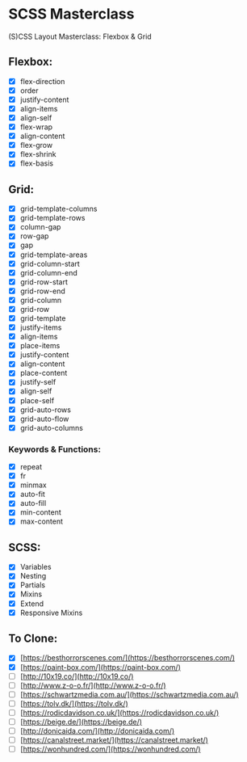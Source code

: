 # SCSS Masterclass

(S)CSS Layout Masterclass: Flexbox & Grid

## Flexbox:

-   [x] flex-direction
-   [x] order
-   [x] justify-content
-   [x] align-items
-   [x] align-self
-   [x] flex-wrap
-   [x] align-content
-   [x] flex-grow
-   [x] flex-shrink
-   [x] flex-basis

## Grid:

-   [x] grid-template-columns
-   [x] grid-template-rows
-   [x] column-gap
-   [x] row-gap
-   [x] gap
-   [x] grid-template-areas
-   [x] grid-column-start
-   [x] grid-column-end
-   [x] grid-row-start
-   [x] grid-row-end
-   [x] grid-column
-   [x] grid-row
-   [x] grid-template
-   [x] justify-items
-   [x] align-items
-   [x] place-items
-   [x] justify-content
-   [x] align-content
-   [x] place-content
-   [x] justify-self
-   [x] align-self
-   [x] place-self
-   [x] grid-auto-rows
-   [x] grid-auto-flow
-   [x] grid-auto-columns

### Keywords & Functions:

-   [x] repeat
-   [x] fr
-   [x] minmax
-   [x] auto-fit
-   [x] auto-fill
-   [x] min-content
-   [x] max-content

## SCSS:

-   [x] Variables
-   [x] Nesting
-   [x] Partials
-   [x] Mixins
-   [x] Extend
-   [x] Responsive Mixins

## To Clone:

-   [x] [https://besthorrorscenes.com/](https://besthorrorscenes.com/)
-   [x] [https://paint-box.com/](https://paint-box.com/)
-   [ ] [http://10x19.co/](http://10x19.co/)
-   [ ] [http://www.z-o-o.fr/](http://www.z-o-o.fr/)
-   [ ] [https://schwartzmedia.com.au/](https://schwartzmedia.com.au/)
-   [ ] [https://tolv.dk/](https://tolv.dk/)
-   [ ] [https://rodicdavidson.co.uk/](https://rodicdavidson.co.uk/)
-   [ ] [https://beige.de/](https://beige.de/)
-   [ ] [http://donicaida.com/](http://donicaida.com/)
-   [ ] [https://canalstreet.market/](https://canalstreet.market/)
-   [ ] [https://wonhundred.com/](https://wonhundred.com/)
